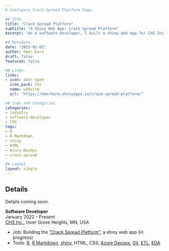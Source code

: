 ```yaml
---
# Configure Crack Spread Platform Page.

## Info.
title: "Crack Spread Platform"
subtitle: "A Shiny Web App: Crack Spread Platform"
excerpt: "As a software developer, I built a shiny web app for CHS Inc. hedging customers." ## Shown on the Industry Main Page, but does not shown on the Industry Page.

## Metadata.
date: "2023-02-02"
author: Omer Kara
draft: false
featured: false

## Links.
links:
- icon: door-open
  icon_pack: fas
  name: website
  url: "https://omerkara.shinyapps.io/crack-spread-platform/"

## Tags and Categories.
categories:
- industry
- software-developer
- CHS
tags:
- R
- R-Markdown
- shiny
- HTML
- Azure-DevOps
- crack-spread

## Layout.
layout: single
---
```


## Details
Details coming soon.

**Software Developer**
&emsp; &emsp; &emsp; &emsp; &emsp; &emsp; &emsp; &emsp; &emsp; &emsp; &emsp; &emsp; &emsp; &emsp; &emsp; &emsp; &emsp; &emsp; 
January 2022 - Present  
[CHS Inc.](https://www.chsinc.com/), Inver Grove Heights, MN, USA
- Job: Building the ["Crack Spread Platform"](https://omerkara.shinyapps.io/crack-spread-platform/), a shiny web app (in progress)
- Tools: [R](http://www.r-project.org/), [R Markdown](http://rmarkdown.rstudio.com/), [shiny](https://shiny.rstudio.com/), HTML, CSS, [Azure Devops](https://azure.microsoft.com/en-us/products/devops/), [Git](https://git-scm.com/), [ETL](https://en.wikipedia.org/wiki/Extract,_transform,_load), [EDA](https://en.wikipedia.org/wiki/Exploratory_data_analysis)
